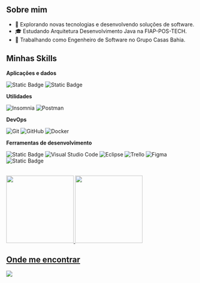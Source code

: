 
## Sobre mim

- 🤔 Explorando novas tecnologias e desenvolvendo soluções de software.
- 🎓 Estudando Arquitetura  Desenvolvimento Java na FIAP-POS-TECH.
- 💼 Trabalhando como Engenheiro de Software no Grupo Casas Bahia.


## Minhas Skills

**Aplicações e dados**

![Static Badge](https://img.shields.io/badge/Java-red?style=flat&logo=java)
![Static Badge](https://img.shields.io/badge/MySQL-blue?style=flat&logo=java)


**Utilidades**

![Insomnia](https://img.shields.io/badge/-Insomnia-333333?style=flat&logo=insomnia)
![Postman](https://img.shields.io/badge/-Postman-333333?style=flat&logo=postman)

**DevOps**

![Git](https://img.shields.io/badge/-Git-333333?style=flat&logo=git)
![GitHub](https://img.shields.io/badge/-GitHub-333333?style=flat&logo=github)
![Docker](https://img.shields.io/badge/-Docker-333333?style=flat&logo=docker)

**Ferramentas de desenvolvimento**

![Static Badge](https://img.shields.io/badge/IntelliJ-blue?style=flat&logo=java)
![Visual Studio Code](https://img.shields.io/badge/-Visual%20Studio%20Code-333333?style=flat&logo=visual-studio-code&logoColor=007ACC)
![Eclipse](https://img.shields.io/badge/-Eclipse-333333?style=flat&logo=eclipse-ide&logoColor=2C2255)
![Trello](https://img.shields.io/badge/-Trello-333333?style=flat&logo=trello&logoColor=007ACC)
![Figma](https://img.shields.io/badge/-Figma-333333?style=flat&logo=figma&logoColor=007ACC)
![Static Badge](https://img.shields.io/badge/Canva-blue?style=flat&logo=java)


<br/>

<div>
<a href="https://github.com/TiagoKirit">
<img loading="lazy" height="180em" src="https://github-readme-stats.vercel.app/api/top-langs/?username=TiagoKirit&layout=compact&langs_count=7&theme=dracula"/>
<img loading="lazy" height="180em" src="https://github-readme-stats.vercel.app/api?username=TiagoKirit&show_icons=true&theme=dracula&include_all_commits=true&count_private=true"/>
</div>

## Onde me encontrar
<div>
<a href="https://www.linkedin.com/in/tiago-kiritschenko-maffi/" target="_blank"><img loading="lazy" src="https://img.shields.io/badge/-LinkedIn-%230077B5?style=for-the-badge&logo=linkedin&logoColor=white" target="_blank"></a>   
</div>
